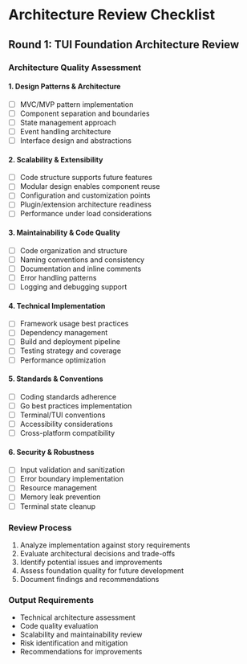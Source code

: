 # Architecture Review Checklist

## Round 1: TUI Foundation Architecture Review

### Architecture Quality Assessment

#### 1. Design Patterns & Architecture
- [ ] MVC/MVP pattern implementation
- [ ] Component separation and boundaries
- [ ] State management approach
- [ ] Event handling architecture
- [ ] Interface design and abstractions

#### 2. Scalability & Extensibility
- [ ] Code structure supports future features
- [ ] Modular design enables component reuse
- [ ] Configuration and customization points
- [ ] Plugin/extension architecture readiness
- [ ] Performance under load considerations

#### 3. Maintainability & Code Quality
- [ ] Code organization and structure
- [ ] Naming conventions and consistency
- [ ] Documentation and inline comments
- [ ] Error handling patterns
- [ ] Logging and debugging support

#### 4. Technical Implementation
- [ ] Framework usage best practices
- [ ] Dependency management
- [ ] Build and deployment pipeline
- [ ] Testing strategy and coverage
- [ ] Performance optimization

#### 5. Standards & Conventions
- [ ] Coding standards adherence
- [ ] Go best practices implementation
- [ ] Terminal/TUI conventions
- [ ] Accessibility considerations
- [ ] Cross-platform compatibility

#### 6. Security & Robustness
- [ ] Input validation and sanitization
- [ ] Error boundary implementation
- [ ] Resource management
- [ ] Memory leak prevention
- [ ] Terminal state cleanup

### Review Process
1. Analyze implementation against story requirements
2. Evaluate architectural decisions and trade-offs
3. Identify potential issues and improvements
4. Assess foundation quality for future development
5. Document findings and recommendations

### Output Requirements
- Technical architecture assessment
- Code quality evaluation
- Scalability and maintainability review
- Risk identification and mitigation
- Recommendations for improvements